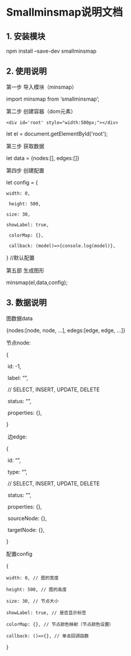# Smallminsmap说明文档

## 1. 安装模块

npm install –save-dev smallminsmap

## 2. 使用说明

第一步 导入模块（minsmap）

import minsmap from ‘smallminsmap’;

第二步 创建容器（dom元素）

```
<div id='root' style="width:500px;"></div>
```

let el = document.getElementById('root');

第三步 获取数据

let data = {nodes:[], edges:[]}

第四步 创建配置

let config = {

  	width: 0,

 	 height: 500,

  	size: 30,

  	showLabel: true,

 	 colorMap: {},

 	 callback: (model)=>{console.log(model)},

} //默认配置

第五部 生成图形

minsmap(el,data,config);

## 3. 数据说明

图数据data

{nodes:[node, node, …], edegs:[edge, edge, …]}

节点node: 

{

​		id: -1,

​		label: “”,

​		// SELECT, INSERT, UPDATE, DELETE

​		status: “”,

​		properties: {},

}

​       边edge: 

{

​       id: “”,

​       type: “”,

​       // SELECT, INSERT, UPDATE, DELETE

​       status: “”,

​       properties: {},

​       sourceNode: {},

​       targetNode: {},

}

配置config

{

 	width: 0, // 图的宽度

 	height: 500, // 图的高度

 	size: 30, // 节点大小

 	showLabel: true, // 是否显示标签

 	colorMap: {}, // 节点颜色映射（节点颜色设置）

 	callback: ()=>{}, // 单击回调函数

}